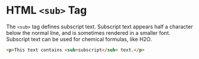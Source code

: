 # HTML `<sub>` Tag

The `<sub>` tag defines subscript text. Subscript text appears half a character below the normal line, and is sometimes rendered in a smaller font. Subscript text can be used for chemical formulas, like H2O.

```html
<p>This text contains <sub>subscript</sub> text.</p>
```
